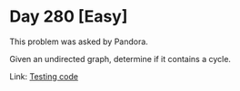 # Day 280 \[Easy\]

This problem was asked by Pandora.

Given an undirected graph, determine if it contains a cycle.

Link: [Testing code](../../../../test/kotlin/dcp/day280/day280.kt)